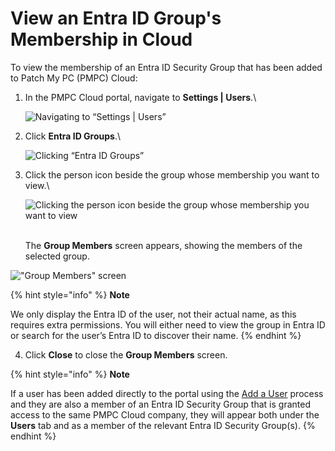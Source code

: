 # View an Entra ID Group's Membership in Cloud

To view the membership of an Entra ID Security Group that has been added to Patch My PC (PMPC) Cloud:

1.  In the PMPC Cloud portal, navigate to **Settings | Users**.\


    ![Navigating to “Settings | Users”](../../../../_images/image%20%28350%29.png%20"Navigating%20to%20\"Settings%20|%20Users\"")


2.  Click **Entra ID Groups**.\


    ![Clicking “Entra ID Groups”](../../../../_images/image%20%28351%29.png%20"Clicking%20\"Entra%20ID%20Groups\"")


3.  Click the person icon beside the group whose membership you want to view.\


    ![Clicking the person icon beside the group whose membership you want to view](../../../../_images/image%20%28352%29.png%20"Clicking%20the%20person%20icon%20beside%20the%20group%20whose%20membership%20you%20want%20to%20view")

    \
    The **Group Members** screen appears, showing the members of the selected group.

![&#x22;Group Members&#x22; screen](../../../../_images/image%20%28349%29.png%20"&#x22;Group%20Members&#x22;%20screen")

{% hint style="info" %}
**Note**

We only display the Entra ID of the user, not their actual name, as this requires extra permissions. You will either need to view the group in Entra ID or search for the user’s Entra ID to discover their name.
{% endhint %}

4. Click **Close** to close the **Group Members** screen.

{% hint style="info" %}
**Note**

If a user has been added directly to the portal using the [Add a User](../add-a-cloud-user.md) process and they are also a member of an Entra ID Security Group that is granted access to the same PMPC Cloud company, they will appear both under the **Users** tab and as a member of the relevant  Entra ID Security Group(s).
{% endhint %}
